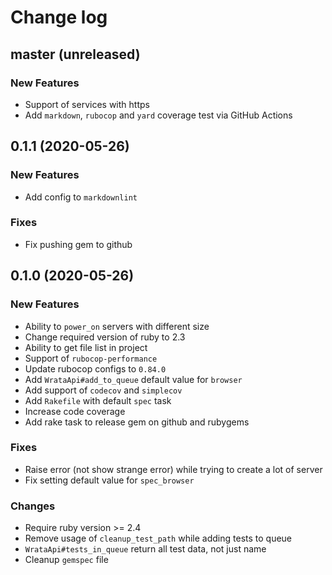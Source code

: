 # Change log

## master (unreleased)

### New Features

* Support of services with https
* Add `markdown`, `rubocop` and `yard` coverage 
  test via GitHub Actions

## 0.1.1 (2020-05-26)

### New Features

* Add config to `markdownlint`

### Fixes

* Fix pushing gem to github

## 0.1.0 (2020-05-26)

### New Features

* Ability to `power_on` servers with different size
* Change required version of ruby to 2.3
* Ability to get file list in project
* Support of `rubocop-performance`
* Update rubocop configs to `0.84.0`
* Add `WrataApi#add_to_queue` default value for `browser`
* Add support of `codecov` and `simplecov`
* Add `Rakefile` with default `spec` task
* Increase code coverage
* Add rake task to release gem on github and rubygems

### Fixes

* Raise error (not show strange error) while trying to create a lot of server
* Fix setting default value for `spec_browser`

### Changes

* Require ruby version >= 2.4
* Remove usage of `cleanup_test_path` while adding tests to queue
* `WrataApi#tests_in_queue` return all test data, not just name
* Cleanup `gemspec` file
